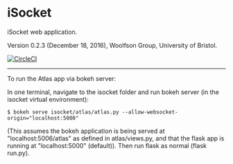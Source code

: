# iSocket
iSocket web application.

Version 0.2.3 (December 18, 2016), Woolfson Group, University of Bristol.

[![CircleCI](https://circleci.com/gh/woolfson-group/isocket.svg?style=shield&circle-token=355d5025e9404cf5b00fc2e6150f05bfbccc3036)](https://circleci.com/gh/woolfson-group/isocket)


---
To run the Atlas app via bokeh server:

In one terminal, navigate to the isocket folder and run bokeh server (in the isocket virtual environment):

    $ bokeh serve isocket/atlas/atlas.py --allow-websocket-origin="localhost:5000"

(This assumes the bokeh application is being served at "localhost:5006/atlas" as defined in atlas/views.py, and that the flask app is running at "localhost:5000" (default)).
Then run flask as normal (flask run.py). 
